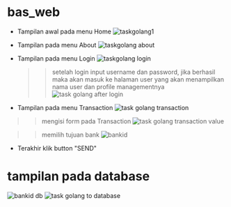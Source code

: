 # bas_web

- Tampilan awal pada menu Home
![taskgolang1](https://github.com/ivialvam/bas_web/assets/97967090/8daaf13e-4010-4686-8f55-93fcf2b60b5f)

- Tampilan pada menu About
![taskgolang about](https://github.com/ivialvam/bas_web/assets/97967090/46be512a-e808-44da-aaae-06cd15fc2ec1)

- Tampilan pada menu Login
![taskgolang login](https://github.com/ivialvam/bas_web/assets/97967090/7be31c89-5ce2-4ab5-b3d0-8cbd429090a2)

  >> setelah login input username dan password, jika berhasil maka akan masuk ke halaman user yang akan menampilkan nama user dan profile managementnya
![task golang after login](https://github.com/ivialvam/bas_web/assets/97967090/e1fdd809-8cd5-4fdb-94e2-f9f232f6635b)

- Tampilan pada menu Transaction
![task golang transaction](https://github.com/ivialvam/bas_web/assets/97967090/38dfabcc-37ff-4de7-abc8-e1707474c6b6)

 >> mengisi form pada Transaction
![task golang transaction value](https://github.com/ivialvam/bas_web/assets/97967090/952af218-cea2-46b0-8bcd-e7aa37b26963)

 >> memilih tujuan bank
![bankid](https://github.com/ivialvam/bas_web/assets/97967090/59e6d2e4-fe6d-43fc-ad52-1c6607ae4ee5)

- Terakhir klik button "SEND"



# tampilan pada database
![bankid db](https://github.com/ivialvam/bas_web/assets/97967090/5aed0db6-849f-4e1f-8a37-3ac68330e2a2)
![task golang to database](https://github.com/ivialvam/bas_web/assets/97967090/aaf85fa8-ce70-4970-9552-26bc71941c15)
